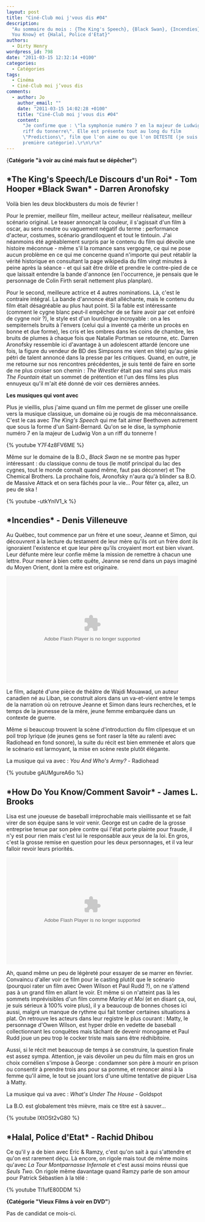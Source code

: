 ```yaml
---
layout: post
title: "Ciné-Club moi j'vous dis #04"
description:
  "Au sommaire du mois : {The King's Speech}, {Black Swan}, {Incendies}, {How Do
  You Know} et {Halal, Police d'Etat}"
authors:
  - Dirty Henry
wordpress_id: 798
date: "2011-03-15 12:32:14 +0100"
categories:
  - Catégories
tags:
  - Cinéma
  - Ciné-Club moi j’vous dis
comments:
  - author: Jo
    author_email: ""
    date: "2011-03-15 14:02:28 +0100"
    title: "Ciné-Club moi j'vous dis #04"
    content:
      "Je confirme que : \"la symphonie numéro 7 en la majeur de Ludwig Von a un
      riff du tonnerre\". Elle est présente tout au long du film
      \"Predictions\", film que l'on aime ou que l'on DETESTE (je suis dans la
      première catégorie).\r\n\r\n"
---
```


{**Catégorie "à voir au ciné mais faut se dépêcher"**}

<h2>*The King's Speech/Le Discours d'un Roi* - Tom Hooper
*Black Swan* - Darren Aronofsky</h2>

Voilà bien les deux blockbusters du mois de février !

Pour le premier, meilleur film, meilleur acteur, meilleur réalisateur, meilleur
scénario original. Le teaser annonçait la couleur, il s'agissait d'un film à
oscar, au sens neutre ou vaguement négatif du terme : performance d'acteur,
costumes, scénario grandiloquent et tout le tintouin. J'ai néanmoins été
agréablement surpris par le contenu du film qui dévoile une histoire méconnue -
même s'il la romance sans vergogne, ce qui ne pose aucun problème en ce qui me
concerne quand n'importe qui peut rétablir la vérité historique en consultant la
page wikipedia du film vingt minutes à peine après la séance - et qui sait être
drôle et prendre le contre-pied de ce que laissait entendre la bande d'annonce
(en l'occurrence, je pensais que le personnage de Colin Firth serait nettement
plus planplan).

Pour le second, meilleure actrice et 4 autres nominations. Là, c'est le
contraire intégral. La bande d'annonce était alléchante, mais le contenu du film
était désagréable au plus haut point. Si la fable est intéressante (comment le
cygne blanc peut-il empêcher de se faire avoir par cet enfoiré de cygne noir ?),
le style est d'un lourdingue incroyable : on a les sempiternels bruits à
l'envers (celui qui a inventé ça mérite un procès en bonne et due forme), les
cris et les ombres dans les coins de chambre, les bruits de plumes à chaque fois
que Natalie Portman se retourne, etc. Darren Aronofsky ressemble ici d'avantage
à un adolescent attardé (encore une fois, la figure du vendeur de BD des
Simpsons me vient en tête) qu'au génie pétri de talent annoncé dans la presse
par les critiques. Quand, en outre, je me retourne sur nos rencontres
précédentes, je suis tenté de faire en sorte de ne plus croiser son chemin :
_The Wrestler_ était pas mal sans plus mais _The Fountain_ était un sommet de
prétention et l'un des films les plus ennuyeux qu'il m'ait été donné de voir ces
dernières années.

**Les musiques qui vont avec**

Plus je vieillis, plus j'aime quand un film me permet de glisser une oreille
vers la musique classique, un domaine où je rougis de ma méconnaissance. C'est
le cas avec _The King's Speech_ qui me fait aimer Beethoven autrement que sous
la forme d'un Saint-Bernard. Qu'on se le dise, la symphonie numéro 7 en la
majeur de Ludwig Von a un riff du tonnerre !

{% youtube Y7F4z8FV6ME %}

Même sur le domaine de la B.O., _Black Swan_ ne se montre pas hyper intéressant
: du classique connu de tous (le motif principal du lac des cygnes, tout le
monde connaît quand même, faut pas déconner) et The Chemical Brothers. La
prochaine fois, Aronofsky n'aura qu'à blinder sa B.O. de Massive Attack et on
sera fâchés pour la vie… Pour fêter ça, allez, un peu de ska !

{% youtube -utkYnIV1_k %}

<h2>*Incendies* - Denis Villeneuve</h2>

Au Québec, tout commence par un frère et une soeur, Jeanne et Simon, qui
découvrent à la lecture du testament de leur mère qu'ils ont un frère dont ils
ignoraient l'existence et que leur père qu'ils croyaient mort est bien vivant.
Leur défunte mère leur confie même la mission de remettre à chacun une lettre.
Pour mener à bien cette quête, Jeanne se rend dans un pays imaginé du Moyen
Orient, dont la mère est originaire.

<div id="allocine_blog" style="width:450px; height:280px"><object height="280px" width="100%"><param name="movie" value="http://www.allocine.fr/blogvision/19183990"></param><param name="allowFullScreen" value="true"></param><param name="allowScriptAccess" value="always"></param><embed src="http://www.allocine.fr/blogvision/19183990" type="application/x-shockwave-flash" width="100%" height="100%" allowFullScreen="true" allowScriptAccess="always"></embed></object></div>

Le film, adapté d'une pièce de théâtre de Wajdi Mouawad, un auteur canadien né
au Liban, se construit alors dans un va-et-vient entre le temps de la narration
où on retrouve Jeanne et Simon dans leurs recherches, et le temps de la jeunesse
de la mère, jeune femme embarquée dans un contexte de guerre.

Même si beaucoup trouvent la scène d'introduction du film clipesque et un poil
trop lyrique (de jeunes gens se font raser la tête au ralenti avec Radiohead en
fond sonore), la suite du récit est bien emmenée et alors que le scénario est
larmoyant, la mise en scène reste plutôt élégante.

La musique qui va avec : _You And Who's Army?_ - Radiohead

{% youtube gAUMgureA6o %}

<h2>*How Do You Know/Comment Savoir* - James L. Brooks</h2>

Lisa est une joueuse de baseball irréprochable mais vieillissante et se fait
virer de son équipe sans le voir venir. George est un cadre de la grosse
entreprise tenue par son père contre qui l'état porte plainte pour fraude, il
n'y est pour rien mais c'est lui le responsable aux yeux de la loi. En gros,
c'est la grosse remise en question pour les deux personnages, et il va leur
falloir revoir leurs priorités.

<div id="allocine_blog" style="width:450px; height:280px"><object height="280px" width="100%"><param name="movie" value="http://www.allocine.fr/blogvision/19176771"></param><param name="allowFullScreen" value="true"></param><param name="allowScriptAccess" value="always"></param><embed src="http://www.allocine.fr/blogvision/19176771" type="application/x-shockwave-flash" width="100%" height="100%" allowFullScreen="true" allowScriptAccess="always"></embed></object></div>

Ah, quand même un peu de légèreté pour essayer de se marrer en février.
Convaincu d'aller voir ce film pour le casting plutôt que le scénario (pourquoi
rater un film avec Owen Wilson et Paul Rudd ?), on ne s'attend pas à un grand
film en allant le voir. Et même si on n'atteint pas là les sommets imprévisibles
d'un film comme _Marley et Moi_ (et en disant ça, oui, je suis sérieux à 100%
voire plus), il y a beaucoup de bonnes choses ici aussi, malgré un manque de
rythme qui fait tomber certaines situations à plat. On retrouve les acteurs dans
leur registre le plus courant : Matty, le personnage d'Owen Wilson, est hyper
drôle en vedette de baseball collectionnant les conquêtes mais tâchant de
devenir monogame et Paul Rudd joue un peu trop le cocker triste mais sans être
rédhibitoire.

Aussi, si le récit met beaucoup de temps à se construire, la question finale est
assez sympa. Attention, je vais dévoiler un peu du film mais en gros un choix
cornélien s'impose à George : condamner son père à mourir en prison ou consentir
à prendre trois ans pour sa pomme, et renoncer ainsi à la femme qu'il aime, le
tout se jouant lors d'une ultime tentative de piquer Lisa à Matty.

La musique qui va avec : _What's Under The House_ - Goldspot

La B.O. est globalement très mièvre, mais ce titre est à sauver…

{% youtube IXtOSt2vG80 %}

<h2>*Halal, Police d'Etat* - Rachid Dhibou</h2>

Ce qu'il y a de bien avec Eric & Ramzy, c'est qu'on sait à qui s'attendre et
qu'on est rarement déçu. Là encore, on rigole mais tout de même moins qu'avec
_La Tour Montparnasse Infernale_ et c'est aussi moins réussi que _Seuls Two_. On
rigole même davantage quand Ramzy parle de son amour pour Patrick Sébastien à la
télé :

{% youtube Tl1ufE80DDM %}

**{Catégorie "Vieux Films à voir en DVD"**}

Pas de candidat ce mois-ci.
